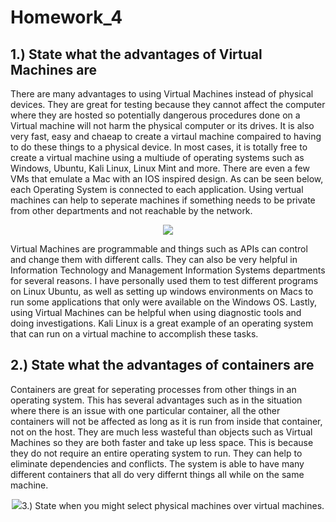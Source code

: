 # Homework_4
## 1.) State what the advantages of Virtual Machines are
There are many advantages to using Virtual Machines instead of physical devices. They are great for testing because they cannot affect the computer where they are hosted so potentially dangerous procedures done on a Virtual machine will not harm the physical computer or its drives. It is also very fast, easy and chaeap to create a virtaul machine compaired to having to do these things to a physical device. In most cases, it is totally free to create a virtual machine using a multiude of operating systems such as Windows, Ubuntu, Kali Linux, Linux Mint and more. There are even a few VMs that emulate a Mac with an IOS inspired design. As can be seen below, each Operating System is connected to each application. Using vertual machines can help to seperate machines if something needs to be private from other departments and not reachable by the network.
<p align="center">
  <img src="https://cdn.ttgtmedia.com/rms/onlineImages/server_virtualization-traditional_virtual_architecture_desktop.jpg" />
</p>
Virtual Machines are programmable and things such as APIs can control and change them with different calls. They can also be very helpful in Information Technology and Management Information Systems departments for several reasons. I have personally used them to test different programs on Linux Ubuntu, as well as setting up windows environments on Macs to run some applications that only were available on the Windows OS. Lastly, using Virtual Machines can be helpful when using diagnostic tools and doing investigations. Kali Linux is a great example of an operating system that can run on a virtual machine to accomplish these tasks.

## 2.) State what the advantages of containers are
Containers are great for seperating processes from other things in an operating system. This has several advantages such as in the situation where there is an issue with one particular container, all the other containers will not be affected as long as it is run from inside that container, not on the host. They are much less wasteful than objects such as Virtual Machines so they are both faster and take up less space. This is because they do not require an entire operating system to run. They can help to eliminate dependencies and conflicts. The system is able to have many different containers that all do very differnt things all while on the same machine.
<p align="center">
  <img src="https://miro.medium.com/max/602/1*fNsr6Yzk---WSd1dsGhhVw.png />
</p>

## 3.) State when you might select physical machines over virtual machines.
